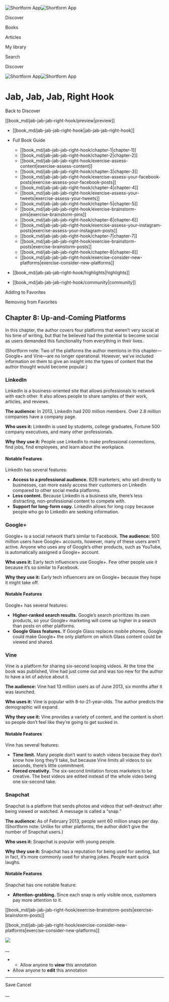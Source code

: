 ![Shortform App](/img/logo.36a2399e.svg)![Shortform App](/img/logo-dark.70c1b072.svg)

Discover

Books

Articles

My library

Search

Discover

![Shortform App](/img/logo.36a2399e.svg)![Shortform App](/img/logo-dark.70c1b072.svg)

# Jab, Jab, Jab, Right Hook

Back to Discover

[[book_md/jab-jab-jab-right-hook/preview|preview]]

  * [[book_md/jab-jab-jab-right-hook|jab-jab-jab-right-hook]]
  * Full Book Guide

    * [[book_md/jab-jab-jab-right-hook/chapter-1|chapter-1]]
    * [[book_md/jab-jab-jab-right-hook/chapter-2|chapter-2]]
    * [[book_md/jab-jab-jab-right-hook/exercise-assess-content|exercise-assess-content]]
    * [[book_md/jab-jab-jab-right-hook/chapter-3|chapter-3]]
    * [[book_md/jab-jab-jab-right-hook/exercise-assess-your-facebook-posts|exercise-assess-your-facebook-posts]]
    * [[book_md/jab-jab-jab-right-hook/chapter-4|chapter-4]]
    * [[book_md/jab-jab-jab-right-hook/exercise-assess-your-tweets|exercise-assess-your-tweets]]
    * [[book_md/jab-jab-jab-right-hook/chapter-5|chapter-5]]
    * [[book_md/jab-jab-jab-right-hook/exercise-brainstorm-pins|exercise-brainstorm-pins]]
    * [[book_md/jab-jab-jab-right-hook/chapter-6|chapter-6]]
    * [[book_md/jab-jab-jab-right-hook/exercise-assess-your-instagram-posts|exercise-assess-your-instagram-posts]]
    * [[book_md/jab-jab-jab-right-hook/chapter-7|chapter-7]]
    * [[book_md/jab-jab-jab-right-hook/exercise-brainstorm-posts|exercise-brainstorm-posts]]
    * [[book_md/jab-jab-jab-right-hook/chapter-8|chapter-8]]
    * [[book_md/jab-jab-jab-right-hook/exercise-consider-new-platforms|exercise-consider-new-platforms]]
  * [[book_md/jab-jab-jab-right-hook/highlights|highlights]]
  * [[book_md/jab-jab-jab-right-hook/community|community]]



Adding to Favorites 

Removing from Favorites 

## Chapter 8: Up-and-Coming Platforms

In this chapter, the author covers four platforms that weren’t very social at his time of writing, but that he believed had the potential to become social as users demanded this functionality from everything in their lives.

(Shortform note: Two of the platforms the author mentions in this chapter—Google+ and Vine—are no longer operational. However, we’ve included information on them to give an insight into the types of content that the author thought would become popular.)

### LinkedIn

LinkedIn is a business-oriented site that allows professionals to network with each other. It also allows people to share samples of their work, articles, and reviews.

**The audience:** In 2013, LinkedIn had 200 million members. Over 2.8 million companies have a company page.

**Who uses it:** LinkedIn is used by students, college graduates, Fortune 500 company executives, and many other professionals.

**Why they use it:** People use LinkedIn to make professional connections, find jobs, find employees, and learn about the workplace.

#### Notable Features

LinkedIn has several features:

  * **Access to a professional audience.** B2B marketers, who sell directly to businesses, can more easily access their customers on LinkedIn compared to other social media platforms.
  * **Less content.** Because LinkedIn is a business site, there’s less distracting, non-professional content to compete with.
  * **Support for long-form copy.** LinkedIn allows for long copy because people who go to LinkedIn are seeking information.



### Google+

Google+ is a social network that’s similar to Facebook. **The audience:** 500 million users have Google+ accounts, however, many of these users aren’t active. Anyone who uses any of Google’s other products, such as YouTube, is automatically assigned a Google+ account.

**Who uses it:** Early tech influencers use Google+. Few other people use it because it’s so similar to Facebook.

**Why they use it:** Early tech influencers are on Google+ because they hope it might take off.

#### Notable Features

Google+ has several features:

  * **Higher-ranked search results.** Google’s search prioritizes its own products, so your Google+ marketing will come up higher in a search than posts on other platforms.
  * **Google Glass features.** If Google Glass replaces mobile phones, Google could make Google+ the only platform on which Glass content could be viewed and shared. 



### Vine

Vine is a platform for sharing six-second looping videos. At the time the book was published, Vine had just come out and was too new for the author to have a lot of advice about it.

**The audience:** Vine had 13 million users as of June 2013, six months after it was launched.

**Who uses it:** Vine is popular with 8-to-21-year-olds. The author predicts the demographic will expand.

**Why they use it:** Vine provides a variety of content, and the content is short so people don’t feel like they’re going to get sucked in.

#### Notable Features

Vine has several features:

  * **Time limit.** Many people don’t want to watch videos because they don’t know how long they’ll take, but because Vine limits all videos to six seconds, there’s little commitment.
  * **Forced creativity.** The six-second limitation forces marketers to be creative. The best videos are edited instead of the whole video being one six-second take.



### Snapchat

Snapchat is a platform that sends photos and videos that self-destruct after being viewed or watched. A message is called a “snap.”

**The audience:** As of February 2013, people sent 60 million snaps per day. (Shortform note: Unlike for other platforms, the author didn’t give the number of Snapchat users.)

**Who uses it:** Snapchat is popular with young people.

**Why they use it:** Snapchat has a reputation for being used for sexting, but in fact, it’s more commonly used for sharing jokes. People want quick laughs.

#### Notable Features

Snapchat has one notable feature:

  * **Attention-grabbing.** Since each snap is only visible once, customers pay more attention to it.



[[book_md/jab-jab-jab-right-hook/exercise-brainstorm-posts|exercise-brainstorm-posts]]

[[book_md/jab-jab-jab-right-hook/exercise-consider-new-platforms|exercise-consider-new-platforms]]

![](https://bat.bing.com/action/0?ti=56018282&Ver=2&mid=6d84412c-e330-4895-ac5c-b983359d4159&sid=49fff5b0636c11eeb9c611038afc8668&vid=4a005010636c11ee80c703d4c4a7acd5&vids=0&msclkid=N&pi=0&lg=en-US&sw=800&sh=600&sc=24&nwd=1&tl=Shortform%20%7C%20Book&p=https%3A%2F%2Fwww.shortform.com%2Fapp%2Fbook%2Fjab-jab-jab-right-hook%2Fchapter-8&r=&lt=414&evt=pageLoad&sv=1&rn=94819)

__

  *   * Allow anyone to **view** this annotation
  * Allow anyone to **edit** this annotation



* * *

Save Cancel

__



